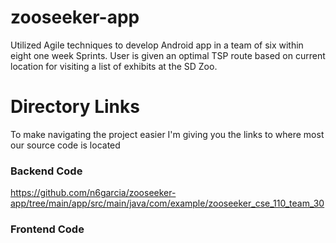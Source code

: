 # zooseeker-app
Utilized Agile techniques to develop Android app in a team of six within eight one week Sprints. User is given an optimal TSP route based on current location for visiting a list of exhibits at the SD Zoo.

# Directory Links
To make navigating the project easier I'm giving you the links to where most our source code is located

### Backend Code
https://github.com/n6garcia/zooseeker-app/tree/main/app/src/main/java/com/example/zooseeker_cse_110_team_30

### Frontend Code
